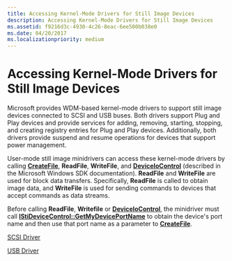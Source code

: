 ```yaml
---
title: Accessing Kernel-Mode Drivers for Still Image Devices
description: Accessing Kernel-Mode Drivers for Still Image Devices
ms.assetid: f9216d3c-4930-4c26-8eac-6ee500b038e0
ms.date: 04/20/2017
ms.localizationpriority: medium
---
```


# Accessing Kernel-Mode Drivers for Still Image Devices





Microsoft provides WDM-based kernel-mode drivers to support still image devices connected to SCSI and USB buses. Both drivers support Plug and Play devices and provide services for adding, removing, starting, stopping, and creating registry entries for Plug and Play devices. Additionally, both drivers provide suspend and resume operations for devices that support power management.

User-mode still image minidrivers can access these kernel-mode drivers by calling [**CreateFile**](https://docs.microsoft.com/windows/desktop/api/fileapi/nf-fileapi-createfilea), **ReadFile**, **WriteFile**, and [**DeviceIoControl**](https://docs.microsoft.com/windows/desktop/api/ioapiset/nf-ioapiset-deviceiocontrol) (described in the Microsoft Windows SDK documentation). **ReadFile** and **WriteFile** are used for block data transfers. Specifically, **ReadFile** is called to obtain image data, and **WriteFile** is used for sending commands to devices that accept commands as data streams.

Before calling **ReadFile**, **Writefile** or [**DeviceIoControl**](https://docs.microsoft.com/windows/desktop/api/ioapiset/nf-ioapiset-deviceiocontrol), the minidriver must call [**IStiDeviceControl::GetMyDevicePortName**](https://docs.microsoft.com/windows-hardware/drivers/ddi/stiusd/nf-stiusd-istidevicecontrol-getmydeviceportname) to obtain the device's port name and then use that port name as a parameter to [**CreateFile**](https://docs.microsoft.com/windows/desktop/api/fileapi/nf-fileapi-createfilea).

[SCSI Driver](scsi-driver.md)

[USB Driver](usb-driver.md)

 

 




